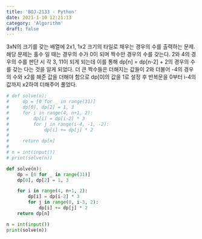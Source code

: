 ```yaml
---
title: 'BOJ-2133 - Python'
date: 2021-1-10 12:21:13
category: 'Algorithm'
draft: false
---
```

3xN의 크기를 갖는 배열에 2x1, 1x2 크기의 타일로 채우는 경우의 수를 출력하는 문제. 해당 문제는 홀수 일 때는 경우의 수가 0이 되며 짝수만 경우의 수를 갖는다. 2와 4의 경우의 수를 판단 시 각 3, 11이 되게 되는데 이를 통해 dp[n] = dp[n-2] + 2의 경우의 수를 갖는 다는 것을 알게 되었다. 더 큰 짝수들은 더해지는 값들이 2와 더불어 -4의 경우의 수와 x2를 해준 값을 더해야 함으로 dp[0]의 값을 1로 설정 후 반복문을 0부터 i-4의 값까지 x2하여 더해주어 풀었다.
```python
# def solve(n):
#     dp = [0 for _ in range(31)]
#     dp[0], dp[2] = 1, 3
#     for i in range(4, n+1, 2):
#         dp[i] = dp[i-2] * 3
#         for j in range(i-4, -1, -2):
#             dp[i] += dp[j] * 2
#
#     return dp[n]
#
# n = int(input())
# print(solve(n))

def solve(n):
    dp = [0 for _ in range(31)]
    dp[0], dp[2] = 1, 3

    for i in range(4, n+1, 2):
        dp[i] = dp[i-2] * 3
        for j in range(0, i-3, 2):
            dp[i] += dp[j] * 2
    return dp[n]

n = int(input())
print(solve(n))

```